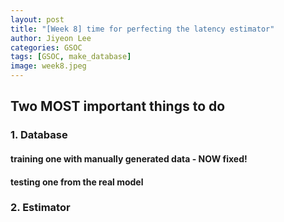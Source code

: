 ```yaml
---
layout: post
title: "[Week 8] time for perfecting the latency estimator"
author: Jiyeon Lee
categories: GSOC
tags: [GSOC, make_database]
image: week8.jpeg
---
```


## Two MOST important things to do

### 1. Database

#### training one with manually generated data - NOW fixed!

#### testing one from the real model 


### 2. Estimator